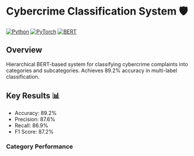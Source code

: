 # Cybercrime Classification System 🛡️

[![Python](https://img.shields.io/badge/Python-3.8%2B-blue)]()
[![PyTorch](https://img.shields.io/badge/PyTorch-2.0-red)]()
[![BERT](https://img.shields.io/badge/BERT-base-yellow)]()

## Overview
Hierarchical BERT-based system for classifying cybercrime complaints into categories and subcategories. Achieves 89.2% accuracy in multi-label classification.

## Key Results 📊
- Accuracy: 89.2%
- Precision: 87.6%
- Recall: 86.9%
- F1 Score: 87.2%

### Category Performance
